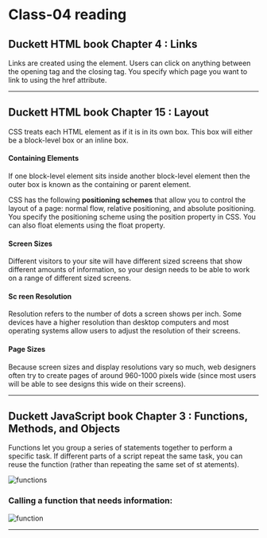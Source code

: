# Class-04 reading

## Duckett HTML book Chapter 4 : Links

Links are created using the **<a>** element. Users can click on anything
between the opening **<a>** tag and the closing **</a>** tag. You specify
which page you want to link to using the href attribute.

----

## Duckett HTML book Chapter 15 : Layout

CSS treats each HTML element as if it is in its
own box. This box will either be a block-level
box or an inline box.

#### Containing Elements

If one block-level element sits inside another
block-level element then the outer box is
known as the containing or parent element.

CSS has the following **positioning schemes** that allow you to control
the layout of a page: normal flow, relative positioning, and absolute
positioning. You specify the positioning scheme using the position
property in CSS. You can also float elements using the float property.


#### Screen Sizes

Different visitors to your site will have different sized screens that show
different amounts of information, so your design needs to be able to
work on a range of different sized screens.


#### Sc reen Resolution

Resolution refers to the number of dots a screen shows per inch. Some
devices have a higher resolution than desktop computers and most
operating systems allow users to adjust the resolution of their screens.


#### Page Sizes

Because screen sizes and display resolutions vary so much, web
designers often try to create pages of around 960-1000 pixels wide
(since most users will be able to see designs this wide on their screens).

----

## Duckett JavaScript book Chapter 3 : Functions, Methods, and Objects

Functions let you group a series of statements together to perform a
specific task. If different parts of a script repeat the same task, you can
reuse the function (rather than repeating the same set of st atements).

![functions](https://cdn.programiz.com/sites/tutorial2program/files/javascript-function-with-parameter.png)

### Calling a function that needs information:

![function](https://miro.medium.com/max/2394/1*AAOGzeTzt0-TBksxkiSyPA.jpeg)

----












